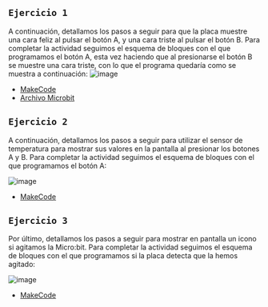 ## `Ejercicio 1`

A continuación, detallamos los pasos a seguir para que la placa muestre una cara
feliz al pulsar el botón A, y una cara triste al pulsar el botón B.
Para completar la actividad seguimos el esquema de bloques con el que
programamos el botón A, esta vez haciendo que al presionarse el botón B se
muestre una cara triste, con lo que el programa quedaría como se muestra a
continuación:
![image](https://user-images.githubusercontent.com/114906861/204747120-c11b1646-9d0f-4f98-b6a7-16615ed5cea5.PNG)
- [MakeCode](https://makecode.microbit.org/#editor)
- [Archivo Microbit](micronbit/microbit-Microbit.hex)



## `Ejercicio 2`

A continuación, detallamos los pasos a seguir para utilizar el sensor de
temperatura para mostrar sus valores en la pantalla al presionar los botones A y B.
Para completar la actividad seguimos el esquema de bloques con el que
programamos el botón A:

![image](https://user-images.githubusercontent.com/114906861/204747857-230bec82-29a7-455d-a0db-12ac56e0d29c.PNG)
- [MakeCode](https://makecode.microbit.org/#editor)


## `Ejercicio 3`

Por último, detallamos los pasos a seguir para mostrar en pantalla un icono si
agitamos la Micro:bit.
Para completar la actividad seguimos el esquema de bloques con el que
programamos si la placa detecta que la hemos agitado:

![image](https://user-images.githubusercontent.com/114906861/204747955-ef016cd7-2427-49f2-983b-5710cf6184d9.PNG)
- [MakeCode](https://makecode.microbit.org/#editor)
